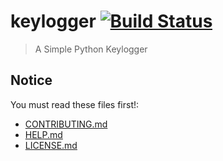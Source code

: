 # keylogger [![Build Status](https://travis-ci.org/SuriyaaKudoIsc/keylogger.svg?branch=master)](https://travis-ci.org/SuriyaaKudoIsc/keylogger)

> A Simple Python Keylogger


## Notice

You must read these files first!:

* [CONTRIBUTING.md](CONTRIBUTING.md)
* [HELP.md](HELP.md)
* [LICENSE.md](LICENSE.md)
